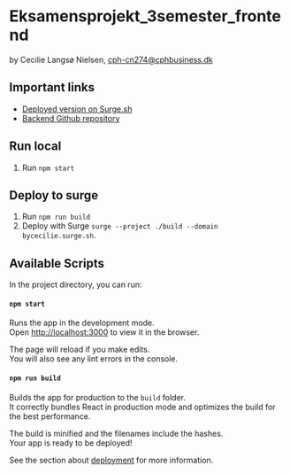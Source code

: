 # Eksamensprojekt_3semester_frontend
by Cecilie Langsø Nielsen, cph-cn274@cphbusiness.dk

## Important links
- [Deployed version on Surge.sh](https://bycecilie.surge.sh)
- [Backend Github repository](https://github.com/CecilieLNielsen/Eksamensprojekt_3semester_backend)

## Run local
1. Run `npm start`

## Deploy to surge
1. Run `npm run build`
2. Deploy with Surge `surge --project ./build --domain bycecilie.surge.sh`. 

## Available Scripts

In the project directory, you can run:

#### `npm start`

Runs the app in the development mode.\
Open [http://localhost:3000](http://localhost:3000) to view it in the browser.

The page will reload if you make edits.\
You will also see any lint errors in the console.

#### `npm run build`

Builds the app for production to the `build` folder.\
It correctly bundles React in production mode and optimizes the build for the best performance.

The build is minified and the filenames include the hashes.\
Your app is ready to be deployed!

See the section about [deployment](https://facebook.github.io/create-react-app/docs/deployment) for more information.
